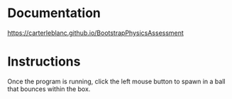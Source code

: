 # Documentation
https://carterleblanc.github.io/BootstrapPhysicsAssessment

# Instructions
Once the program is running, click the left mouse button to spawn in a ball that bounces within the box.
